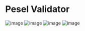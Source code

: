 # Pesel Validator

![image](https://user-images.githubusercontent.com/72972091/105640547-f852d380-5e7e-11eb-98ee-7244a938a884.png)
![image](https://user-images.githubusercontent.com/72972091/105640584-2506eb00-5e7f-11eb-84c4-7325658fe543.png)
![image](https://user-images.githubusercontent.com/72972091/105640613-410a8c80-5e7f-11eb-9085-a395658e72eb.png)
![image](https://user-images.githubusercontent.com/72972091/105640630-5da6c480-5e7f-11eb-86c6-854f6bf72a72.png)

